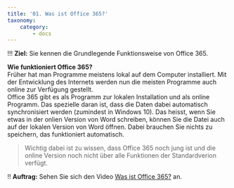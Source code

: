 ```yaml
---
title: '01. Was ist Office 365?'
taxonomy:
    category:
        - docs
---
```


!!! **Ziel:** Sie kennen die Grundlegende Funktionsweise von Office 365.

**Wie funktioniert Office 365?**<br>
Früher hat man Programme meistens lokal auf dem Computer installiert. Mit der Entwicklung des Internets werden nun die meisten Programme auch online zur Verfügung gestellt.<br>
Office 365 gibt es als Programm zur lokalen Installation und als online Programm. Das spezielle daran ist, dass die Daten dabei automatisch synchronisiert werden (zumindest in Windows 10). Das heisst, wenn Sie etwas in der onlien Version von Word schreiben, können Sie die Datei auch auf der lokalen Version von Word öffnen. Dabei brauchen Sie nichts zu speichern, das funktioniert automatisch.<br>
>Wichtig dabei ist zu wissen, dass Office 365 noch jung ist und die online Version noch nicht über alle Funktionen der Standardverion verfügt.

!! **Auftrag:** Sehen Sie sich den Video [Was ist Office 365?](https://www.video2brain.com/de/tutorial/was-ist-office-365) an.



